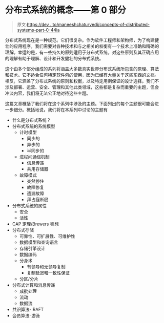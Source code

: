 # 分布式系统的概念——第 0 部分

> 原文:[https://dev . to/maneeshchaturvedi/concepts-of-distributed-systems-part-0-44ia](https://dev.to/maneeshchaturvedi/concepts-of-distributed-systems-part-0-44ia)

分布式系统现在是一种规范。它们很复杂。作为软件工程师和架构师，为了构建健壮的应用程序，我们需要对各种技术和与之相关的权衡有一个技术上准确和精确的理解。幸运的是，有一些持久的原则适用于分布式系统。对这些原则及其正确应用的理解有助于理解、设计和开发健壮的分布式系统。

这个由多个部分组成的系列将涵盖大多数真实世界分布式系统所包含的原理、算法和技术。它不适合任何特定软件包的使用，因为已经有大量关于这些东西的文档。相反，它涵盖了分布式系统的原则和权衡，以及特定用例保证的设计选择。我们不涉及部署、运营、安全、管理和其他此类领域，这些都是复杂而重要的主题，但会冲淡内容，我们将无法公正地对待这些主题。

这篇文章概括了我们将在这个系列中涉及的主题。下面列出的每个主题很可能会进一步细分。概括地说，我们将在本系列中讨论的主题有

*   什么是分布式系统？
*   分布式系统的系统模型
    *   计时模型
        *   同步的
        *   异步的
        *   半同步的
    *   进程间通信机制
        *   信息传递
        *   共用存储器
    *   故障模式
        *   突然停住
        *   故障修复
        *   遗漏故障
        *   拜占庭断层
*   分布式系统的属性
    *   安全
    *   活性
*   CAP 定理/Brewers 猜想
*   分布式存储
    *   可靠性、可扩展性、可维护性
    *   数据模型和查询语言
    *   存储引擎设计
    *   数据编码
    *   分身术
        *   有领导和无领导复制
        *   复制延迟和一致性保证
    *   分区/分片
*   分布式计算和消息传递
    *   成批处理
    *   流动
    *   数据流
*   共识算法- RAFT
*   会员算法-游泳